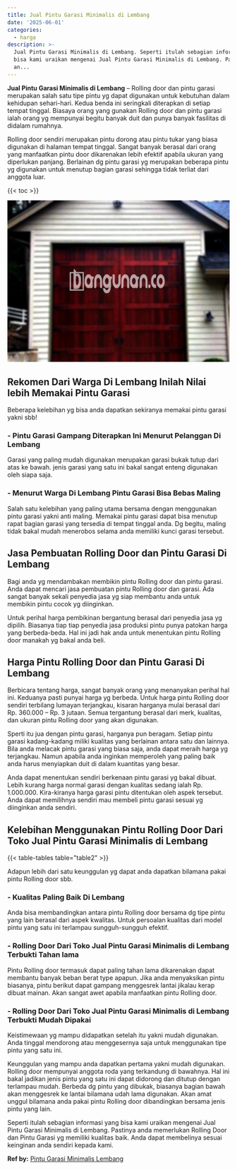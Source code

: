 ```yaml
---
title: Jual Pintu Garasi Minimalis di Lembang
date: '2025-06-01'
categories:
  - harga
description: >-
  Jual Pintu Garasi Minimalis di Lembang. Seperti itulah sebagian informasi yang
  bisa kami uraikan mengenai Jual Pintu Garasi Minimalis di Lembang. Pastinya
  an...
---
```


**Jual Pintu Garasi Minimalis di Lembang** – Rolling door dan pintu garasi merupakan salah satu tipe pintu yg dapat digunakan untuk kebutuhan dalam kehidupan sehari-hari. Kedua benda ini seringkali diterapkan di setiap tempat tinggal. Biasaya orang yang gunakan Rolling door dan pintu garasi ialah orang yg mempunyai begitu banyak duit dan punya banyak fasilitas di didalam rumahnya.

Rolling door sendiri merupakan pintu dorong atau pintu tukar yang biasa digunakan di halaman tempat tinggal. Sangat banyak berasal dari orang yang manfaatkan pintu door dikarenakan lebih efektif apabila ukuran yang diperlukan panjang. Berlainan dg pintu garasi yg merupakan beberapa pintu yg digunakan untuk menutup bagian garasi sehingga tidak terliat dari anggota luar.

{{< toc >}}

![Jual Pintu Garasi Minimalis di Lembang](/images/pintu-garasi-32.png)

## Rekomen Dari Warga Di Lembang Inilah Nilai lebih Memakai Pintu Garasi

Beberapa kelebihan yg bisa anda dapatkan sekiranya memakai pintu garasi yakni sbb!

### \- Pintu Garasi Gampang Diterapkan Ini Menurut Pelanggan Di Lembang

Garasi yang paling mudah digunakan merupakan garasi bukak tutup dari atas ke bawah. jenis garasi yang satu ini bakal sangat enteng digunakan oleh siapa saja.

### \- Menurut Warga Di Lembang Pintu Garasi Bisa Bebas Maling

Salah satu kelebihan yang paling utama bersama dengan menggunakan pintu garasi yakni anti maling. Memakai pintu garasi dapat bisa menutup rapat bagian garasi yang tersedia di tempat tinggal anda. Dg begitu, maling tidak bakal mudah menerobos selama anda memiliki kunci garasi tersebut.

## Jasa Pembuatan Rolling Door dan Pintu Garasi Di Lembang

Bagi anda yg mendambakan membikin pintu Rolling door dan pintu garasi. Anda dapat mencari jasa pembuatan pintu Rolling door dan garasi. Ada sangat banyak sekali penyedia jasa yg siap membantu anda untuk membikin pintu cocok yg diinginkan.

Untuk perihal harga pembikinan bergantung berasal dari penyedia jasa yg dipilih. Biasanya tiap tiap penyedia jasa produksi pintu punya patokan harga yang berbeda-beda. Hal ini jadi hak anda untuk menentukan pintu Rolling door manakah yg bakal anda beli.

## Harga Pintu Rolling Door dan Pintu Garasi Di Lembang

Berbicara tentang harga, sangat banyak orang yang menanyakan perihal hal ini. Keduanya pasti punyai harga yg berbeda. Untuk harga pintu Rolling door sendiri terbilang lumayan terjangkau, kisaran harganya mulai berasal dari Rp. 360.000 – Rp. 3 jutaan. Semua tergantung berasal dari merk, kualitas, dan ukuran pintu Rolling door yang akan digunakan.

Sperti itu jua dengan pintu garasi, harganya pun beragam. Setiap pintu garasi kadang-kadang miliki kualitas yang berlainan antara satu dan lainnya. Bila anda melacak pintu garasi yang biasa saja, anda dapat meraih harga yg terjangkau. Namun apabila anda inginkan memperoleh yang paling baik anda harus menyiapkan duit di dalam kuantitas yang besar.

Anda dapat menentukan sendiri berkenaan pintu garasi yg bakal dibuat. Lebih kurang harga normal garasi dengan kualitas sedang ialah Rp. 1.000.000. Kira-kiranya harga garasi pintu ditentukan oleh aspek tersebut. Anda dapat memilihnya sendiri mau membeli pintu garasi sesuai yg diinginkan anda sendiri.

## Kelebihan Menggunakan Pintu Rolling Door Dari Toko Jual Pintu Garasi Minimalis di Lembang

{{< table-tables table="table2" >}}

Adapun lebih dari satu keunggulan yg dapat anda dapatkan bilamana pakai pintu Rolling door sbb.

### \- Kualitas Paling Baik Di Lembang

Anda bisa membandingkan antara pintu Rolling door bersama dg tipe pintu yang lain berasal dari aspek kwalitas. Untuk persoalan kualitas dari model pintu yang satu ini terlampau sungguh-sungguh efektif.

### \- Rolling Door Dari Toko Jual Pintu Garasi Minimalis di Lembang Terbukti Tahan lama

Pintu Rolling door termasuk dapat paling tahan lama dikarenakan dapat membantu banyak beban berat type apapun. Jika anda menyaksikan pintu biasanya, pintu berikut dapat gampang menggesrek lantai jikalau kerap dibuat mainan. Akan sangat awet apabila manfaatkan pintu Rolling door.

### \- Rolling Door Dari Toko Jual Pintu Garasi Minimalis di Lembang Terbukti Mudah Dipakai

Keistimewaan yg mampu didapatkan setelah itu yakni mudah digunakan. Anda tinggal mendorong atau menggesernya saja untuk menggunakan tipe pintu yang satu ini.

Keunggulan yang mampu anda dapatkan pertama yakni mudah digunakan. Rolling door mempunyai anggota roda yang terkandung di bawahnya. Hal ini bakal jadikan jenis pintu yang satu ini dapat didorong dan ditutup dengan terlampau mudah. Berbeda dg pintu yang dibukak, biasanya bagian bawah akan menggesrek ke lantai bilamana udah lama digunakan. Akan amat unggul bilamana anda pakai pintu Rolling door dibandingkan bersama jenis pintu yang lain.

Seperti itulah sebagian informasi yang bisa kami uraikan mengenai Jual Pintu Garasi Minimalis di Lembang. Pastinya anda memerlukan Rolling Door dan Pintu Garasi yg memiliki kualitas baik. Anda dapat membelinya sesuai keinginan anda sendiri kepada kami.

**Ref by:** [Pintu Garasi Minimalis Lembang](https://id.wikipedia.org/wiki/Pintu)
